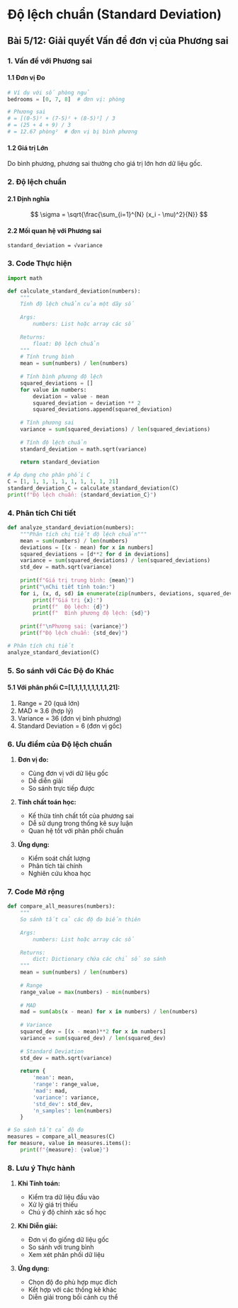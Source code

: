 # Độ lệch chuẩn (Standard Deviation)
## Bài 5/12: Giải quyết Vấn đề đơn vị của Phương sai

### 1. Vấn đề với Phương sai

#### 1.1 Đơn vị Đo
```python
# Ví dụ với số phòng ngủ
bedrooms = [0, 7, 8]  # đơn vị: phòng

# Phương sai
# = [(0-5)² + (7-5)² + (8-5)²] / 3
# = (25 + 4 + 9) / 3
# = 12.67 phòng²  # đơn vị bị bình phương
```

#### 1.2 Giá trị Lớn
Do bình phương, phương sai thường cho giá trị lớn hơn dữ liệu gốc.

### 2. Độ lệch chuẩn

#### 2.1 Định nghĩa
$$
\sigma = \sqrt{\frac{\sum_{i=1}^{N} (x_i - \mu)^2}{N}}
$$

#### 2.2 Mối quan hệ với Phương sai
```
standard_deviation = √variance
```

### 3. Code Thực hiện

```python
import math

def calculate_standard_deviation(numbers):
    """
    Tính độ lệch chuẩn của một dãy số
    
    Args:
        numbers: List hoặc array các số
        
    Returns:
        float: Độ lệch chuẩn
    """
    # Tính trung bình
    mean = sum(numbers) / len(numbers)
    
    # Tính bình phương độ lệch
    squared_deviations = []
    for value in numbers:
        deviation = value - mean
        squared_deviation = deviation ** 2
        squared_deviations.append(squared_deviation)
    
    # Tính phương sai
    variance = sum(squared_deviations) / len(squared_deviations)
    
    # Tính độ lệch chuẩn
    standard_deviation = math.sqrt(variance)
    
    return standard_deviation

# Áp dụng cho phân phối C
C = [1, 1, 1, 1, 1, 1, 1, 1, 1, 21]
standard_deviation_C = calculate_standard_deviation(C)
print(f"Độ lệch chuẩn: {standard_deviation_C}")
```

### 4. Phân tích Chi tiết

```python
def analyze_standard_deviation(numbers):
    """Phân tích chi tiết độ lệch chuẩn"""
    mean = sum(numbers) / len(numbers)
    deviations = [(x - mean) for x in numbers]
    squared_deviations = [d**2 for d in deviations]
    variance = sum(squared_deviations) / len(squared_deviations)
    std_dev = math.sqrt(variance)
    
    print(f"Giá trị trung bình: {mean}")
    print("\nChi tiết tính toán:")
    for i, (x, d, sd) in enumerate(zip(numbers, deviations, squared_deviations)):
        print(f"Giá trị {x}:")
        print(f"  Độ lệch: {d}")
        print(f"  Bình phương độ lệch: {sd}")
    
    print(f"\nPhương sai: {variance}")
    print(f"Độ lệch chuẩn: {std_dev}")

# Phân tích chi tiết
analyze_standard_deviation(C)
```

### 5. So sánh với Các Độ đo Khác

#### 5.1 Với phân phối C=[1,1,1,1,1,1,1,1,1,21]:
1. Range = 20 (quá lớn)
2. MAD ≈ 3.6 (hợp lý)
3. Variance = 36 (đơn vị bình phương)
4. Standard Deviation = 6 (đơn vị gốc)

### 6. Ưu điểm của Độ lệch chuẩn

1. **Đơn vị đo:**
   - Cùng đơn vị với dữ liệu gốc
   - Dễ diễn giải
   - So sánh trực tiếp được

2. **Tính chất toán học:**
   - Kế thừa tính chất tốt của phương sai
   - Dễ sử dụng trong thống kê suy luận
   - Quan hệ tốt với phân phối chuẩn

3. **Ứng dụng:**
   - Kiểm soát chất lượng
   - Phân tích tài chính
   - Nghiên cứu khoa học

### 7. Code Mở rộng

```python
def compare_all_measures(numbers):
    """
    So sánh tất cả các độ đo biến thiên
    
    Args:
        numbers: List hoặc array các số
        
    Returns:
        dict: Dictionary chứa các chỉ số so sánh
    """
    mean = sum(numbers) / len(numbers)
    
    # Range
    range_value = max(numbers) - min(numbers)
    
    # MAD
    mad = sum(abs(x - mean) for x in numbers) / len(numbers)
    
    # Variance
    squared_dev = [(x - mean)**2 for x in numbers]
    variance = sum(squared_dev) / len(squared_dev)
    
    # Standard Deviation
    std_dev = math.sqrt(variance)
    
    return {
        'mean': mean,
        'range': range_value,
        'mad': mad,
        'variance': variance,
        'std_dev': std_dev,
        'n_samples': len(numbers)
    }

# So sánh tất cả độ đo
measures = compare_all_measures(C)
for measure, value in measures.items():
    print(f"{measure}: {value}")
```

### 8. Lưu ý Thực hành

1. **Khi Tính toán:**
   - Kiểm tra dữ liệu đầu vào
   - Xử lý giá trị thiếu
   - Chú ý độ chính xác số học

2. **Khi Diễn giải:**
   - Đơn vị đo giống dữ liệu gốc
   - So sánh với trung bình
   - Xem xét phân phối dữ liệu

3. **Ứng dụng:**
   - Chọn độ đo phù hợp mục đích
   - Kết hợp với các thống kê khác
   - Diễn giải trong bối cảnh cụ thể